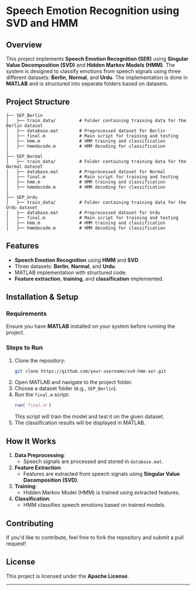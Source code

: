 # Speech Emotion Recognition using SVD and HMM

## Overview
This project implements **Speech Emotion Recognition (SER)** using **Singular Value Decomposition (SVD)** and **Hidden Markov Models (HMM)**. The system is designed to classify emotions from speech signals using three different datasets: **Berlin**, **Normal**, and **Urdu**. The implementation is done in **MATLAB** and is structured into separate folders based on datasets.

## Project Structure
```
├── SEP_Berlin
│   ├── train_data/         # Folder containing training data for the Berlin dataset
│   ├── database.mat        # Preprocessed dataset for Berlin
│   ├── final.m             # Main script for training and testing
│   ├── hmm.m               # HMM training and classification
│   ├── hmmdecode.m         # HMM decoding for classification
│
├── SEP_Normal
│   ├── train_data/         # Folder containing training data for the Normal dataset
│   ├── database.mat        # Preprocessed dataset for Normal
│   ├── final.m             # Main script for training and testing
│   ├── hmm.m               # HMM training and classification
│   ├── hmmdecode.m         # HMM decoding for classification
│
├── SEP_Urdu
│   ├── train_data/         # Folder containing training data for the Urdu dataset
│   ├── database.mat        # Preprocessed dataset for Urdu
│   ├── final.m             # Main script for training and testing
│   ├── hmm.m               # HMM training and classification
│   ├── hmmdecode.m         # HMM decoding for classification
```

## Features
- **Speech Emotion Recognition** using **HMM** and **SVD**.
- Three datasets: **Berlin**, **Normal**, and **Urdu**.
- MATLAB implementation with structured code.
- **Feature extraction**, **training**, and **classification** implemented.

## Installation & Setup
### Requirements
Ensure you have **MATLAB** installed on your system before running the project.

### Steps to Run
1. Clone the repository:
   ```sh
   git clone https://github.com/your-username/svd-hmm-ser.git
   ```
2. Open MATLAB and navigate to the project folder.
3. Choose a dataset folder (e.g., `SEP_Berlin`).
4. Run the `final.m` script:
   ```matlab
   run('final.m')
   ```
   This script will train the model and test it on the given dataset.
5. The classification results will be displayed in MATLAB.

## How It Works
1. **Data Preprocessing**:
   - Speech signals are processed and stored in `database.mat`.
2. **Feature Extraction**:
   - Features are extracted from speech signals using **Singular Value Decomposition (SVD)**.
3. **Training**:
   - Hidden Markov Model (HMM) is trained using extracted features.
4. **Classification**:
   - HMM classifies speech emotions based on trained models.

## Contributing
If you'd like to contribute, feel free to fork the repository and submit a pull request!

## License
This project is licensed under the **Apache License**.

---


